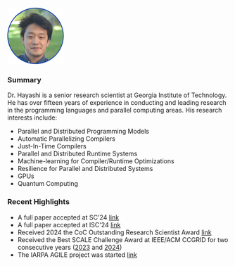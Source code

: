 ![Akihiro](./img/akihiro.png)

### Summary
Dr. Hayashi is a senior research scientist at Georgia Institute of Technology. He has over fifteen years of experience in conducting and leading research in the programming languages and parallel computing areas. His research interests include:

- Parallel and Distributed Programming Models
- Automatic Parallelizing Compilers
- Just-In-Time Compilers
- Parallel and Distributed Runtime Systems
- Machine-learning for Compiler/Runtime Optimizations
- Resilience for Parallel and Distributed Systems
- GPUs
- Quantum Computing

### Recent Highlights
- A full paper accepted at SC'24 [link](https://sc24.conference-program.com/presentation/?id=pap476&sess=sess371)
- A full paper accepted at ISC'24 [link](https://ieeexplore.ieee.org/abstract/document/10528922)
- Received 2024 the CoC Outstanding Research Scientist Award [link](https://www.cc.gatech.edu/annual-awards-and-honors-past-recipients) 
- Received the Best SCALE Challenge Award at IEEE/ACM CCGRID for two consecutive years ([2023](https://ccgrid2023.iisc.ac.in/awards/) and [2024](https://2024.ccgrid-conference.org/awards/))
- The IARPA AGILE project was started [link](https://www.iarpa.gov/research-programs/agile)
